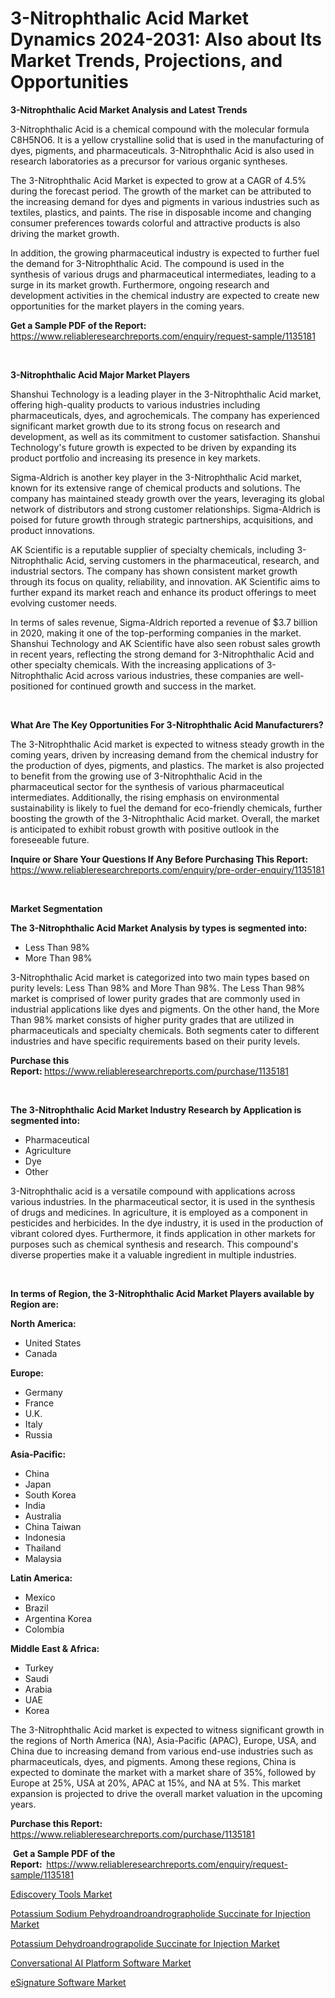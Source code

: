 <p><h1>3-Nitrophthalic Acid Market Dynamics 2024-2031: Also about Its Market Trends, Projections, and Opportunities</h1></p><p><strong>3-Nitrophthalic Acid Market Analysis and Latest Trends</strong></p>
<p><p>3-Nitrophthalic Acid is a chemical compound with the molecular formula C8H5NO6. It is a yellow crystalline solid that is used in the manufacturing of dyes, pigments, and pharmaceuticals. 3-Nitrophthalic Acid is also used in research laboratories as a precursor for various organic syntheses.</p><p>The 3-Nitrophthalic Acid Market is expected to grow at a CAGR of 4.5% during the forecast period. The growth of the market can be attributed to the increasing demand for dyes and pigments in various industries such as textiles, plastics, and paints. The rise in disposable income and changing consumer preferences towards colorful and attractive products is also driving the market growth.</p><p>In addition, the growing pharmaceutical industry is expected to further fuel the demand for 3-Nitrophthalic Acid. The compound is used in the synthesis of various drugs and pharmaceutical intermediates, leading to a surge in its market growth. Furthermore, ongoing research and development activities in the chemical industry are expected to create new opportunities for the market players in the coming years.</p></p>
<p><strong>Get a Sample PDF of the Report:&nbsp;</strong> <a href="https://www.reliableresearchreports.com/enquiry/request-sample/1135181">https://www.reliableresearchreports.com/enquiry/request-sample/1135181</a></p>
<p>&nbsp;</p>
<p><strong>3-Nitrophthalic Acid Major Market Players</strong></p>
<p><p>Shanshui Technology is a leading player in the 3-Nitrophthalic Acid market, offering high-quality products to various industries including pharmaceuticals, dyes, and agrochemicals. The company has experienced significant market growth due to its strong focus on research and development, as well as its commitment to customer satisfaction. Shanshui Technology's future growth is expected to be driven by expanding its product portfolio and increasing its presence in key markets.</p><p>Sigma-Aldrich is another key player in the 3-Nitrophthalic Acid market, known for its extensive range of chemical products and solutions. The company has maintained steady growth over the years, leveraging its global network of distributors and strong customer relationships. Sigma-Aldrich is poised for future growth through strategic partnerships, acquisitions, and product innovations.</p><p>AK Scientific is a reputable supplier of specialty chemicals, including 3-Nitrophthalic Acid, serving customers in the pharmaceutical, research, and industrial sectors. The company has shown consistent market growth through its focus on quality, reliability, and innovation. AK Scientific aims to further expand its market reach and enhance its product offerings to meet evolving customer needs.</p><p>In terms of sales revenue, Sigma-Aldrich reported a revenue of $3.7 billion in 2020, making it one of the top-performing companies in the market. Shanshui Technology and AK Scientific have also seen robust sales growth in recent years, reflecting the strong demand for 3-Nitrophthalic Acid and other specialty chemicals. With the increasing applications of 3-Nitrophthalic Acid across various industries, these companies are well-positioned for continued growth and success in the market.</p></p>
<p>&nbsp;</p>
<p><strong>What Are The Key Opportunities For 3-Nitrophthalic Acid Manufacturers?</strong></p>
<p><p>The 3-Nitrophthalic Acid market is expected to witness steady growth in the coming years, driven by increasing demand from the chemical industry for the production of dyes, pigments, and plastics. The market is also projected to benefit from the growing use of 3-Nitrophthalic Acid in the pharmaceutical sector for the synthesis of various pharmaceutical intermediates. Additionally, the rising emphasis on environmental sustainability is likely to fuel the demand for eco-friendly chemicals, further boosting the growth of the 3-Nitrophthalic Acid market. Overall, the market is anticipated to exhibit robust growth with positive outlook in the foreseeable future.</p></p>
<p><strong>Inquire or Share Your Questions If Any Before Purchasing This Report:</strong> <a href="https://www.reliableresearchreports.com/enquiry/pre-order-enquiry/1135181">https://www.reliableresearchreports.com/enquiry/pre-order-enquiry/1135181</a></p>
<p>&nbsp;</p>
<p><strong>Market Segmentation</strong></p>
<p><strong>The 3-Nitrophthalic Acid Market Analysis by types is segmented into:</strong></p>
<p><ul><li>Less Than 98%</li><li>More Than 98%</li></ul></p>
<p><p>3-Nitrophthalic Acid market is categorized into two main types based on purity levels: Less Than 98% and More Than 98%. The Less Than 98% market is comprised of lower purity grades that are commonly used in industrial applications like dyes and pigments. On the other hand, the More Than 98% market consists of higher purity grades that are utilized in pharmaceuticals and specialty chemicals. Both segments cater to different industries and have specific requirements based on their purity levels.</p></p>
<p><strong>Purchase this Report:&nbsp;</strong><a href="https://www.reliableresearchreports.com/purchase/1135181">https://www.reliableresearchreports.com/purchase/1135181</a></p>
<p>&nbsp;</p>
<p><strong>The 3-Nitrophthalic Acid Market Industry Research by Application is segmented into:</strong></p>
<p><ul><li>Pharmaceutical</li><li>Agriculture</li><li>Dye</li><li>Other</li></ul></p>
<p><p>3-Nitrophthalic acid is a versatile compound with applications across various industries. In the pharmaceutical sector, it is used in the synthesis of drugs and medicines. In agriculture, it is employed as a component in pesticides and herbicides. In the dye industry, it is used in the production of vibrant colored dyes. Furthermore, it finds application in other markets for purposes such as chemical synthesis and research. This compound's diverse properties make it a valuable ingredient in multiple industries.</p></p>
<p>&nbsp;</p>
<p><strong>In terms of Region, the 3-Nitrophthalic Acid Market Players available by Region are:</strong></p>
<p>
    <p> <strong> North America: </strong>
        <ul>
            <li>United States</li>
            <li>Canada</li>
        </ul>
        </p> 
    <p> <strong> Europe: </strong>
        <ul>
            <li>Germany</li>
            <li>France</li>
            <li>U.K.</li>
            <li>Italy</li>
            <li>Russia</li>
        </ul>
        </p> 
    <p> <strong> Asia-Pacific: </strong>
        <ul>
            <li>China</li>
            <li>Japan</li>
            <li>South Korea</li>
            <li>India</li>
            <li>Australia</li>
            <li>China Taiwan</li>
            <li>Indonesia</li>
            <li>Thailand</li>
            <li>Malaysia</li>
        </ul>
        </p> 
    <p> <strong> Latin America: </strong>
        <ul>
            <li>Mexico</li>
            <li>Brazil</li>
            <li>Argentina Korea</li>
            <li>Colombia</li>
        </ul>
        </p> 
    <p> <strong> Middle East & Africa: </strong>
        <ul>
            <li>Turkey</li>
            <li>Saudi</li>
            <li>Arabia</li>
            <li>UAE</li>
            <li>Korea</li>
        </ul>
    </p>
    </p>
<p><p>The 3-Nitrophthalic Acid market is expected to witness significant growth in the regions of North America (NA), Asia-Pacific (APAC), Europe, USA, and China due to increasing demand from various end-use industries such as pharmaceuticals, dyes, and pigments. Among these regions, China is expected to dominate the market with a market share of 35%, followed by Europe at 25%, USA at 20%, APAC at 15%, and NA at 5%. This market expansion is projected to drive the overall market valuation in the upcoming years.</p></p>
<p><strong>Purchase this Report: </strong><a href="https://www.reliableresearchreports.com/purchase/1135181">https://www.reliableresearchreports.com/purchase/1135181</a></p>
<p>&nbsp;<strong>Get a Sample PDF of the Report:&nbsp;&nbsp;</strong><a href="https://www.reliableresearchreports.com/enquiry/request-sample/1135181">https://www.reliableresearchreports.com/enquiry/request-sample/1135181</a></p>
<p><strong></strong></p>
<p><p><a href="https://medium.com/@leliajewess/ediscovery-tools-market-furnishes-information-on-market-share-market-trends-and-market-growth-844904d2604e">Ediscovery Tools Market</a></p><p><a href="https://github.com/nicoletavirag/Market-Research-Report-List-2/blob/main/potassium-sodium-pehydroandroandrographolide-succinate-for-injection-market.md">Potassium Sodium Pehydroandroandrographolide Succinate for Injection Market</a></p><p><a href="https://github.com/mauripalmi/Market-Research-Report-List-2/blob/main/potassium-dehydroandrograpolide-succinate-for-injection-market.md">Potassium Dehydroandrograpolide Succinate for Injection Market</a></p><p><a href="https://medium.com/@leliajewess/conversational-ai-platform-software-market-size-and-market-trends-complete-industry-overview-2024-4252351ce546">Conversational AI Platform Software Market</a></p><p><a href="https://medium.com/@leliajewess/esignature-software-market-furnishes-information-on-market-share-market-trends-and-market-growth-4ad8460cdfbf">eSignature Software Market</a></p></p>